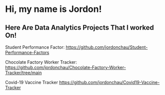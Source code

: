<h1> Hi, my name is Jordon! </h1>

<h2> Here Are Data Analytics Projects That I worked On! </h2>

Student Performance Factor:
https://github.com/jordonchau/Student-Performance-Factors

Chocolate Factory Worker Tracker:
https://github.com/jordonchau/Chocolate-Factory-Worker-Tracker/tree/main

Covid-19 Vaccine Tracker
https://github.com/jordonchau/Covid19-Vaccine-Tracker
